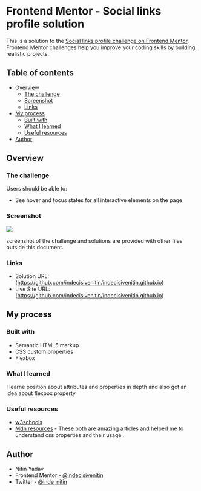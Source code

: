 # Frontend Mentor - Social links profile solution

This is a solution to the [Social links profile challenge on Frontend Mentor](https://www.frontendmentor.io/challenges/social-links-profile-UG32l9m6dQ). Frontend Mentor challenges help you improve your coding skills by building realistic projects. 

## Table of contents

- [Overview](#overview)
  - [The challenge](#the-challenge)
  - [Screenshot](#screenshot)
  - [Links](#links)
- [My process](#my-process)
  - [Built with](#built-with)
  - [What I learned](#what-i-learned)
  - [Useful resources](#useful-resources)
- [Author](#author)



## Overview

### The challenge

Users should be able to:

- See hover and focus states for all interactive elements on the page

### Screenshot

![](./screenshot.jpg)

screenshot of the challenge and solutions are provided with other files outside this document.

### Links

- Solution URL: (https://github.com/indecisivenitin/indecisivenitin.github.io)
- Live Site URL:(https://github.com/indecisivenitin/indecisivenitin.github.io)

## My process

### Built with

- Semantic HTML5 markup
- CSS custom properties
- Flexbox


### What I learned

I learne position about attributes and properties in depth and also got an idea about flexbox property



### Useful resources

- [w3schools](https://www.w3schools.com) 
- [Mdn resources](https://developer.mozilla.org/en) - These both are amazing articles and helped me to understand css properties and their usage . 


## Author

- Nitin Yadav
- Frontend Mentor - [@indecisivenitin](https://www.frontendmentor.io/profile/indecisivenitin)
- Twitter - [@inde_nitin](https://x.com/inde_nitin)


